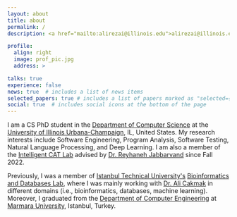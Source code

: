 ```yaml
---
layout: about
title: about
permalink: /
description: <a href="mailto:alirezai@illinois.edu">alirezai@illinois.edu</a>

profile:
  align: right
  image: prof_pic.jpg
  address: >

talks: true
experience: false
news: true  # includes a list of news items
selected_papers: true # includes a list of papers marked as "selected={true}"
social: true  # includes social icons at the bottom of the page
---
```


I am a CS PhD student in the <a href="https://cs.illinois.edu/" target="blank">Department of Computer Science</a> at the <a href="https://illinois.edu/" target="blank">University of Illinois Urbana-Champaign</a>, IL, United States. My research interests include Software Engineering, Program Analysis, Software Testing, Natural Language Processing, and Deep Learning. I am also a member of the <a href="https://reyhaneh.cs.illinois.edu/lab.htm" target="blank">Intelligent CAT Lab</a> advised by <a href="https://reyhaneh.cs.illinois.edu/" target="blank">Dr. Reyhaneh Jabbarvand</a> since Fall 2022.

Previously, I was a member of <a href="https://www.itu.edu.tr/en/homepage" target="blank">Istanbul Technical University's</a> <a href="https://bioinformatics.itu.edu.tr/" target="blank">Bioinformatics and Databases Lab</a>, where I was mainly working with <a href="https://web.itu.edu.tr/alicakmak/" target="blank">Dr. Ali Cakmak</a> in different domains (i.e., bioinformatics, databases, machine learning). Moreover, I graduated from the <a href="http://cse.eng.marmara.edu.tr/en" target="blank">Department of Computer Engineering</a> at <a href="https://www.marmara.edu.tr/en" target="blank">Marmara University</a>, Istanbul, Turkey.
